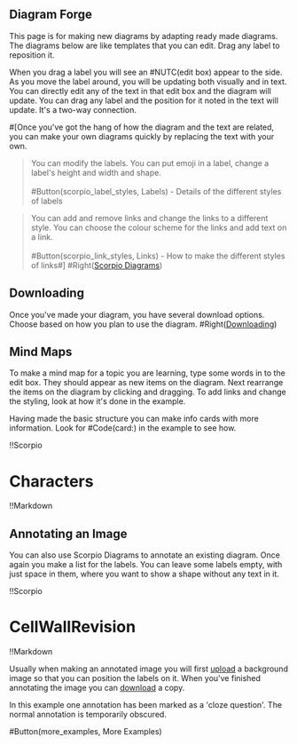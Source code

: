 ## Diagram Forge

This page is for making new diagrams by adapting ready made diagrams. The diagrams below are like templates that you can edit.  Drag any label to reposition it.

When you drag a label you will see an #NUTC(edit box) appear to the side.  As you move the label around, you will be updating both visually and in text.  You can directly edit any of the text in that edit box and the diagram will update.  You can drag any label and the position for it noted in the text will update. It's a two-way connection.

#[Once you've got the hang of how the diagram and the text are related, you can make your own diagrams quickly by replacing the text with your own.

> You can modify the labels.  You can put emoji in a label, change a label's height and width and shape.<br><br>#Button(scorpio_label_styles, Labels) - Details of the different styles of labels

> You can add and remove links and change the links to a different style.  You can choose the colour scheme for the links and add text on a link.<br><br>#Button(scorpio_link_styles, Links) - How to make the different styles of links#]
#Right([Scorpio Diagrams](scorpio_diagrams))

## Downloading

Once you've made your diagram, you have several download options.  Choose based on how you plan to use the diagram.
#Right([Downloading](downloads))

## Mind Maps

To make a mind map for a topic you are learning, type some words in to the edit box.  They should appear as new items on the diagram.  Next rearrange the items on the diagram by clicking and dragging.  To add links and change the styling, look at how it's done in the example.

Having made the basic structure you can make info cards with more information.  Look for #Code(card:) in the example to see how.

!!Scorpio
# Characters
!!Markdown

## Annotating an Image
You can also use Scorpio Diagrams to annotate an existing diagram.  Once again you make a list for the labels.  You can leave some labels empty, with just space in them, where you want to show a shape without any text in it.

!!Scorpio
# CellWallRevision
!!Markdown

Usually when making an annotated image you will first [upload](scorpio_details_panel) a background image so that you can position the labels on it.  When you've finished annotating the image you can [download](scorpio_details_panel) a copy.

In this example one annotation has been marked as a 'cloze question'. The normal annotation is temporarily obscured.

#Button(more_examples, More Examples)
